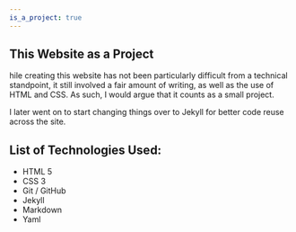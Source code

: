 ```yaml
---
is_a_project: true
---
```

<h2>This Website as a Project</h2>
hile creating this website has not been particularly difficult from a technical standpoint, it still involved a fair amount of writing, as well as the use of HTML and CSS.  As such, I would argue that it counts as a small project.

I later went on to start changing things over to Jekyll for better code reuse across the site.

<h2>List of Technologies Used:</h2>
<ul class="TechList">
	<li>HTML 5</li>	
	<li>CSS 3</li>	
	<li>Git / GitHub</li>	
	<li>Jekyll</li>	
	<li>Markdown</li>	
	<li>Yaml</li>	
</ul>

<br/>
<br/>
<br/>
<br/>
<br/>
